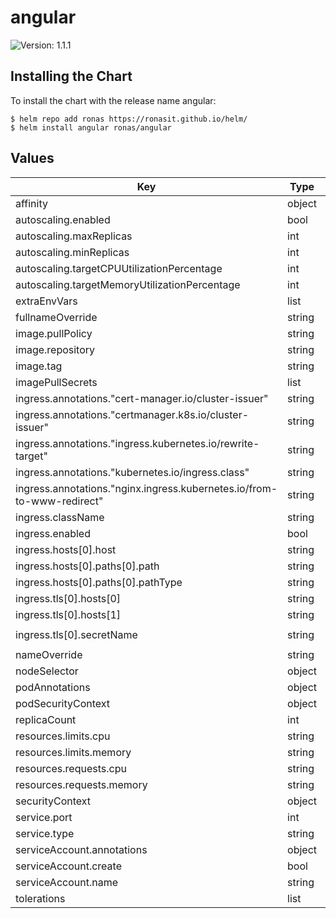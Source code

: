 # angular

![Version: 1.1.1](https://img.shields.io/badge/Version-1.1.1-informational?style=flat-square)

## Installing the Chart

To install the chart with the release name angular:

```console
$ helm repo add ronas https://ronasit.github.io/helm/
$ helm install angular ronas/angular
```

## Values

| Key | Type | Default | Description |
|-----|------|---------|-------------|
| affinity | object | `{}` |  |
| autoscaling.enabled | bool | `false` |  |
| autoscaling.maxReplicas | int | `3` |  |
| autoscaling.minReplicas | int | `1` |  |
| autoscaling.targetCPUUtilizationPercentage | int | `80` |  |
| autoscaling.targetMemoryUtilizationPercentage | int | `80` |  |
| extraEnvVars | list | `[]` |  |
| fullnameOverride | string | `""` |  |
| image.pullPolicy | string | `"IfNotPresent"` |  |
| image.repository | string | `"nginx"` |  |
| image.tag | string | `""` |  |
| imagePullSecrets | list | `[]` |  |
| ingress.annotations."cert-manager.io/cluster-issuer" | string | `"cert-manager"` |  |
| ingress.annotations."certmanager.k8s.io/cluster-issuer" | string | `"cert-manager"` |  |
| ingress.annotations."ingress.kubernetes.io/rewrite-target" | string | `"/"` |  |
| ingress.annotations."kubernetes.io/ingress.class" | string | `"nginx"` |  |
| ingress.annotations."nginx.ingress.kubernetes.io/from-to-www-redirect" | string | `"true"` |  |
| ingress.className | string | `""` |  |
| ingress.enabled | bool | `true` |  |
| ingress.hosts[0].host | string | `"www.angular.ronas.cloud"` |  |
| ingress.hosts[0].paths[0].path | string | `"/"` |  |
| ingress.hosts[0].paths[0].pathType | string | `"ImplementationSpecific"` |  |
| ingress.tls[0].hosts[0] | string | `"www.angular.ronas.cloud"` |  |
| ingress.tls[0].hosts[1] | string | `"angular.ronas.cloud"` |  |
| ingress.tls[0].secretName | string | `"www.angular.ronas.cloud-tls"` |  |
| nameOverride | string | `""` |  |
| nodeSelector | object | `{}` |  |
| podAnnotations | object | `{}` |  |
| podSecurityContext | object | `{}` |  |
| replicaCount | int | `1` |  |
| resources.limits.cpu | string | `"100m"` |  |
| resources.limits.memory | string | `"128Mi"` |  |
| resources.requests.cpu | string | `"50m"` |  |
| resources.requests.memory | string | `"64Mi"` |  |
| securityContext | object | `{}` |  |
| service.port | int | `80` |  |
| service.type | string | `"ClusterIP"` |  |
| serviceAccount.annotations | object | `{}` |  |
| serviceAccount.create | bool | `true` |  |
| serviceAccount.name | string | `""` |  |
| tolerations | list | `[]` |  |